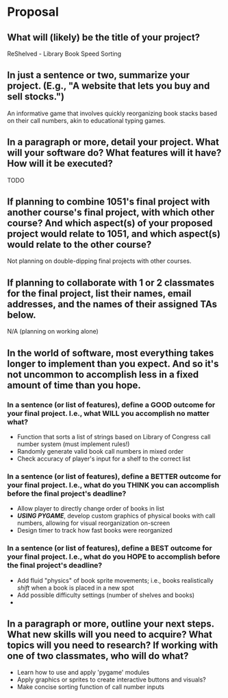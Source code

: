 # Proposal

## What will (likely) be the title of your project?

ReShelved - Library Book Speed Sorting

## In just a sentence or two, summarize your project. (E.g., "A website that lets you buy and sell stocks.")

An informative game that involves quickly reorganizing book stacks based on their call numbers, akin to educational typing games.

## In a paragraph or more, detail your project. What will your software do? What features will it have? How will it be executed?

TODO

## If planning to combine 1051's final project with another course's final project, with which other course? And which aspect(s) of your proposed project would relate to 1051, and which aspect(s) would relate to the other course?

Not planning on double-dipping final projects with other courses.

## If planning to collaborate with 1 or 2 classmates for the final project, list their names, email addresses, and the names of their assigned TAs below.

N/A (planning on working alone)

## In the world of software, most everything takes longer to implement than you expect. And so it's not uncommon to accomplish less in a fixed amount of time than you hope.

### In a sentence (or list of features), define a GOOD outcome for your final project. I.e., what WILL you accomplish no matter what?

- Function that sorts a list of strings based on Library of Congress call number system (must implement rules!)
- Randomly generate valid book call numbers in mixed order
- Check accuracy of player's input for a shelf to the correct list

### In a sentence (or list of features), define a BETTER outcome for your final project. I.e., what do you THINK you can accomplish before the final project's deadline?

- Allow player to directly change order of books in list
- ***USING PYGAME***, develop custom graphics of physical books with call numbers, allowing for visual reorganization on-screen
- Design timer to track how fast books were reorganized

### In a sentence (or list of features), define a BEST outcome for your final project. I.e., what do you HOPE to accomplish before the final project's deadline?

- Add fluid "physics" of book sprite movements; i.e., books realistically *shift* when a book is placed in a new spot
- Add possible difficulty settings (number of shelves and books)
- 

## In a paragraph or more, outline your next steps. What new skills will you need to acquire? What topics will you need to research? If working with one of two classmates, who will do what?

- Learn how to use and apply 'pygame' modules
- Apply graphics or sprites to create interactive buttons and visuals?
- Make concise sorting function of call number inputs
